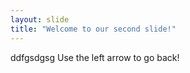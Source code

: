 ```yaml
---
layout: slide
title: "Welcome to our second slide!"
---
```

ddfgsdgsg
Use the left arrow to go back!
